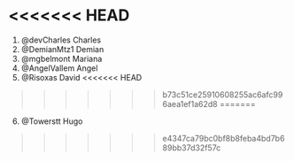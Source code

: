 
<<<<<<< HEAD
=======
1. @devCharles Charles
2. @DemianMtz1 Demian
3. @mgbelmont Mariana
4. @AngelVallem Angel
5. @Risoxas David
<<<<<<< HEAD
>>>>>>> b73c51ce25910608255ac6afc996aea1ef1a62d8
=======
6. @Towerstt Hugo
>>>>>>> e4347ca79bc0bf8b8feba4bd7b689bb37d32f57c
